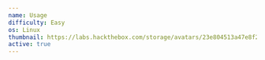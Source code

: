 ```yaml
---
name: Usage
difficulty: Easy
os: Linux
thumbnail: https://labs.hackthebox.com/storage/avatars/23e804513a47e8f20bc865d0419946e1.png
active: true
---
```


